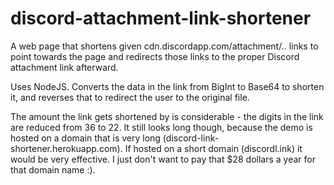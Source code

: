 # discord-attachment-link-shortener
 A web page that shortens given cdn.discordapp.com/attachment/.. links to point towards the page and redirects those links to the proper Discord attachment link afterward.
 
 Uses NodeJS. Converts the data in the link from BigInt to Base64 to shorten it, and reverses that to redirect the user to the original file.
 
 The amount the link gets shortened by is considerable - the digits in the link are reduced from 36 to 22. It still looks long though, because the demo is hosted on a domain that is very long (discord-link-shortener.herokuapp.com). If hosted on a short domain (discordl.ink) it would be very effective. I just don't want to pay that $28 dollars a year for that domain name :).
